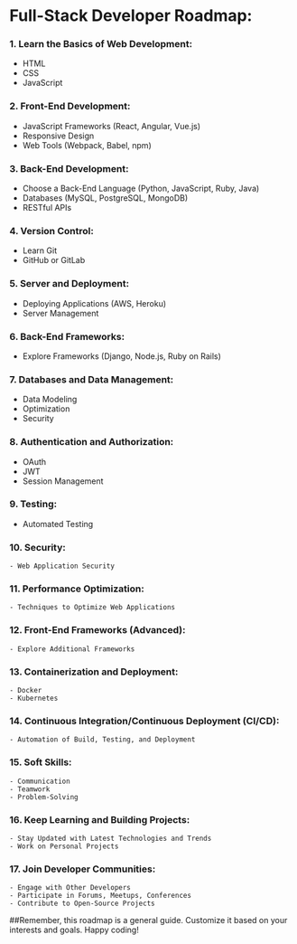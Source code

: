 # Full-Stack Developer Roadmap:

### 1.  Learn the Basics of Web Development:
   - HTML
   - CSS
   - JavaScript

### 2. Front-End Development:
   - JavaScript Frameworks (React, Angular, Vue.js)
   - Responsive Design
   - Web Tools (Webpack, Babel, npm)

### 3. Back-End Development:
   - Choose a Back-End Language (Python, JavaScript, Ruby, Java)
   - Databases (MySQL, PostgreSQL, MongoDB)
   - RESTful APIs

### 4. Version Control:
   - Learn Git
   - GitHub or GitLab

### 5. Server and Deployment:
   - Deploying Applications (AWS, Heroku)
   - Server Management

### 6. Back-End Frameworks:
   - Explore Frameworks (Django, Node.js, Ruby on Rails)

### 7. Databases and Data Management:
   - Data Modeling
   - Optimization
   - Security

### 8. Authentication and Authorization:
   - OAuth
   - JWT
   - Session Management

### 9. Testing:
   - Automated Testing

### 10. Security:
    - Web Application Security

### 11. Performance Optimization:
    - Techniques to Optimize Web Applications

### 12. Front-End Frameworks (Advanced):
    - Explore Additional Frameworks

### 13. Containerization and Deployment:
    - Docker
    - Kubernetes

### 14. Continuous Integration/Continuous Deployment (CI/CD):
    - Automation of Build, Testing, and Deployment

### 15. Soft Skills:
    - Communication
    - Teamwork
    - Problem-Solving

### 16. Keep Learning and Building Projects:
    - Stay Updated with Latest Technologies and Trends
    - Work on Personal Projects

### 17. Join Developer Communities:
    - Engage with Other Developers
    - Participate in Forums, Meetups, Conferences
    - Contribute to Open-Source Projects

##Remember, this roadmap is a general guide. Customize it based on your interests and goals. Happy coding!


